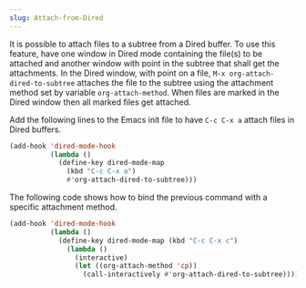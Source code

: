 ```yaml
---
slug: Attach-from-Dired
---
```


It is possible to attach files to a subtree from a Dired buffer. To use this feature, have one window in Dired mode containing the file(s) to be attached and another window with point in the subtree that shall get the attachments. In the Dired window, with point on a file, `M-x org-attach-dired-to-subtree` attaches the file to the subtree using the attachment method set by variable `org-attach-method`. When files are marked in the Dired window then all marked files get attached.

Add the following lines to the Emacs init file to have `C-c C-x a` attach files in Dired buffers.

```lisp
(add-hook 'dired-mode-hook
          (lambda ()
            (define-key dired-mode-map
              (kbd "C-c C-x a")
              #'org-attach-dired-to-subtree)))
```

The following code shows how to bind the previous command with a specific attachment method.

```lisp
(add-hook 'dired-mode-hook
          (lambda ()
            (define-key dired-mode-map (kbd "C-c C-x c")
              (lambda ()
                (interactive)
                (let ((org-attach-method 'cp))
                  (call-interactively #'org-attach-dired-to-subtree))))))
```
